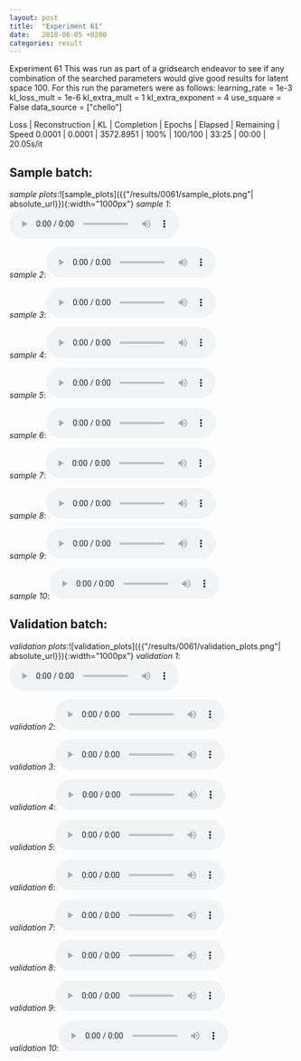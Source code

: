```yaml
---
layout: post
title:  "Experiment 61"
date:   2018-06-05 +0200
categories: result
---
```

Experiment 61
This was run as part of a gridsearch endeavor to see if any combination of the searched parameters would give good results for latent space 100.
For this run the parameters were as follows:
learning_rate = 1e-3
kl_loss_mult = 1e-6
kl_extra_mult = 1
kl_extra_exponent = 4
use_square = False
data_source = ["chello"]

Loss | Reconstruction | KL | Completion | Epochs | Elapsed | Remaining | Speed
0.0001 | 0.0001 | 3572.8951 | 100% | 100/100 | 33:25 | 00:00 | 20.05s/it



## **Sample batch**:
_sample plots_:![sample_plots]({{"/results/0061/sample_plots.png"| absolute_url}}){:width="1000px"}
_sample 1_:<audio src="/ResultsOverview/results/0061/sample_1.wav" controls preload></audio>

_sample 2_:<audio src="/ResultsOverview/results/0061/sample_2.wav" controls preload></audio>

_sample 3_:<audio src="/ResultsOverview/results/0061/sample_3.wav" controls preload></audio>

_sample 4_:<audio src="/ResultsOverview/results/0061/sample_4.wav" controls preload></audio>

_sample 5_:<audio src="/ResultsOverview/results/0061/sample_5.wav" controls preload></audio>

_sample 6_:<audio src="/ResultsOverview/results/0061/sample_6.wav" controls preload></audio>

_sample 7_:<audio src="/ResultsOverview/results/0061/sample_7.wav" controls preload></audio>

_sample 8_:<audio src="/ResultsOverview/results/0061/sample_8.wav" controls preload></audio>

_sample 9_:<audio src="/ResultsOverview/results/0061/sample_9.wav" controls preload></audio>

_sample 10_:<audio src="/ResultsOverview/results/0061/sample_10.wav" controls preload></audio>

## **Validation batch**:
_validation plots_:![validation_plots]({{"/results/0061/validation_plots.png"| absolute_url}}){:width="1000px"}
_validation 1_:<audio src="/ResultsOverview/results/0061/validation_1.wav" controls preload></audio>

_validation 2_:<audio src="/ResultsOverview/results/0061/validation_2.wav" controls preload></audio>

_validation 3_:<audio src="/ResultsOverview/results/0061/validation_3.wav" controls preload></audio>

_validation 4_:<audio src="/ResultsOverview/results/0061/validation_4.wav" controls preload></audio>

_validation 5_:<audio src="/ResultsOverview/results/0061/validation_5.wav" controls preload></audio>

_validation 6_:<audio src="/ResultsOverview/results/0061/validation_6.wav" controls preload></audio>

_validation 7_:<audio src="/ResultsOverview/results/0061/validation_7.wav" controls preload></audio>

_validation 8_:<audio src="/ResultsOverview/results/0061/validation_8.wav" controls preload></audio>

_validation 9_:<audio src="/ResultsOverview/results/0061/validation_9.wav" controls preload></audio>

_validation 10_:<audio src="/ResultsOverview/results/0061/validation_10.wav" controls preload></audio>
